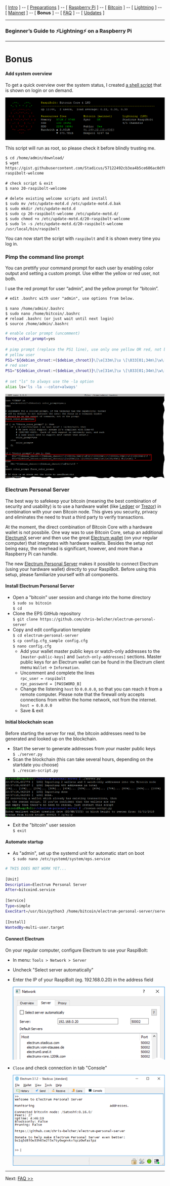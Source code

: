 [ [Intro](README.md) ] -- [ [Preparations](raspibolt_10_preparations.md) ] -- [ [Raspberry Pi](raspibolt_20_pi.md) ] -- [ [Bitcoin](raspibolt_30_bitcoin.md) ] -- [ [Lightning](raspibolt_40_lnd.md) ] -- [ [Mainnet](raspibolt_50_mainnet.md) ] -- [ **Bonus** ] -- [ [FAQ](raspibolt_faq.md) ] -- [ [Updates](raspibolt_updates.md) ]

------

### Beginner’s Guide to ️⚡Lightning️⚡ on a Raspberry Pi

------

# Bonus

#### Add system overview

To get a quick overview over the system status, I created [a shell script](https://gist.github.com/Stadicus/ffbbd855d23cd068f7b739cae6440f4b) that is shown on login or on demand.

![MotD system overview](images/60_status_overview.png)

This script will run as root, so please check it before blindly trusting me.

```
$ cd /home/admin/download/
$ wget https://gist.githubusercontent.com/Stadicus/57122492cb3ea4b5ce606ac0df6db8ae/raw/2b9ca6b03357bc581758f155746dbd0febf7d7a8/20-raspibolt-welcome
  
# check script & exit
$ nano 20-raspibolt-welcome

# delete existing welcome scripts and install
$ sudo mv /etc/update-motd.d /etc/update-motd.d.bak
$ sudo mkdir /etc/update-motd.d
$ sudo cp 20-raspibolt-welcome /etc/update-motd.d/
$ sudo chmod +x /etc/update-motd.d/20-raspibolt-welcome
$ sudo ln -s /etc/update-motd.d/20-raspibolt-welcome /usr/local/bin/raspibolt
```

You can now start the script with `raspibolt` and it is shown every time you log in.



### Pimp the command line prompt

You can prettify your command prompt for each user by enabling color output and setting a custom prompt. Use either the yellow or red user, not both.

I use the red prompt for user “admin”, and the yellow prompt for “bitcoin”.

```
# edit .bashrc with user "admin", use options from below.

$ nano /home/admin/.bashrc
$ sudo nano /home/bitcoin/.bashrc
# reload .bashrc (or just wait until next login)
$ source /home/admin/.bashrc
```

```bash
# enable color prompt (uncomment)
force_color_prompt=yes

# pimp prompt (replace the PS1 line), use only one yellow OR red, not both.
# yellow user
PS1="${debian_chroot:+($debian_chroot)}\[\e[33m\]\u \[\033[01;34m\]\w\[\e[33;40m\] ฿\[\e[m\] "
# red user
PS1="${debian_chroot:+($debian_chroot)}\[\e[31m\]\u \[\033[01;34m\]\w\[\e[33;40m\] ฿\[\e[m\] "

# set "ls" to always use the -la option
alias ls='ls -la --color=always'
```

![Pimp prompt](images/60_pimp_prompt.png)



### Electrum Personal Server

The best way to safekeep your bitcoin (meaning the best combination of security and usability) is to use a hardware wallet (like [Ledger](https://www.ledgerwallet.com) or [Trezor](https://trezor.io)) in combination with your own Bitcoin node. This gives you security, privacy and eliminates the need to trust a third party to verify transactions. 

At the moment, the direct combination of Bitcoin Core with a hardware wallet is not possbile. One way was to use Bitcoin Core, setup an additional [ElectrumX](https://github.com/kyuupichan/electrumx) server and then use the great [Electrum wallet](https://electrum.org) (on your regular computer) that integrates with hardware wallets. Besides the setup not being easy, the overhead is significant, however, and more than a Raspberry Pi can handle.

The new [Electrum Personal Server](https://github.com/chris-belcher/electrum-personal-server) makes it possible to connect Electrum (using your hardware wallet) directly to your RaspiBolt. Before using this setup, please familiarize yourself with all components.

#### Install Electrum Personal Server

* Open a "bitcoin" user session and change into the home directory  
  `$ sudo su bitcoin`  
  `$ cd`
* Clone the EPS GitHub repository  
  `$ git clone https://github.com/chris-belcher/electrum-personal-server`
* Copy and edit configuration template  
  `$ cd electrum-personal-server`  
  `$ cp config.cfg_sample config.cfg`  
  `$ nano config.cfg`
  * Add your wallet master public keys or watch-only addresses to the `[master-public-keys]` and `[watch-only-addresses]` sections. Master public keys for an Electrum wallet can be found in the Electrum client menu `Wallet` -> `Information`.
  *  Uncomment and complete the lines  
    `rpc_user = raspibolt`  
    `rpc_password = [PASSWORD_B]`
  * Change the listening `host` to `0.0.0.0`, so that you can reach it from a remote computer. Please note that the firewall only accepts connections from within the home network, not from the internet.  
    `host = 0.0.0.0`
  * Save & exit


#### Initial blockchain scan

Before starting the server for real, the bitcoin addresses need to be generated and looked up on the blockchain.

* Start the server to generate addresses from your master public keys  
  `$ ./server.py`
* Scan the blockchain (this can take several hours, depending on the startdate you choose)  
  `$ ./rescan-script.py`

![initialize server and scan blockchain](images/60_eps_rescan.png)

* Exit the "bitcoin" user session  
  `$ exit`

#### Automate startup

* As "admin", set up the systemd unit for automatic start on boot  
  `$ sudo nano /etc/systemd/system/eps.service`

```bash
# THIS DOES NOT WORK YET...

[Unit]
Description=Electrum Personal Server
After=bitcoind.service

[Service]
Type=simple
ExecStart=/usr/bin/python3 /home/bitcoin/electrum-personal-server/server.py

[Install]
WantedBy=multi-user.target
```

#### Connect Electrum 

On your regular computer, configure Electrum to use your RaspiBolt: 

* In menu: `Tools > Network > Server` 

* Uncheck "Select server automatically"

* Enter the IP of your RaspiBolt (eg. 192.168.0.20) in the address field

  ![Connect Electrum to RaspiBolt](images/60_eps_electrum-connect.png)

* `Close` and check connection in tab "Console" 

  ![Check Electrum console](images/60_eps_electrumwallet.png)



------

Next: [FAQ >>](raspibolt_faq.md)